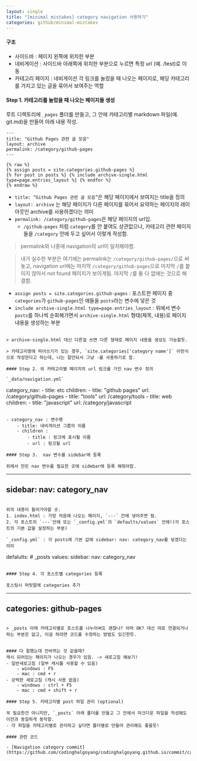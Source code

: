 ```yaml
---
layout: single
title: "[minimal mistakes] category navigation 사용하기"
categories: github/minimal-mistakes
---
```


#### 구조
- 사이드바 : 페이지 왼쪽에 위치한 부분
- 네비게이션 : 사이드바 아래쪽에 위치한 부분으로 누르면 특정 url (예. /test)로 이동
- 카테고리 페이지 : 네비게이션 각 링크를 눌렀을 때 나오는 페이지로, 해당 카테고리를 가지고 있는 글을 묶어서 보여주는 역할

#### Step 1. 카테고리를 눌렀을 때 나오는 페이지들 생성

루트 디렉토리에 `_pages` 폴더를 만들고, 그 안에 카테고리별 markdown 파일(예. git.md)을 만들어 아래 내용 작성.

```plaintext
---
title: "Github Pages 관련 글 모음"
layout: archive
permalink: /category/github-pages
---

{% raw %}
{% assign posts = site.categories.github-pages %}
{% for post in posts %} {% include archive-single.html type=page.entries_layout %} {% endfor %}
{% endraw %}
```

- `title: “Github Pages 관련 글 모음”`은 해당 페이지에서 보여지는 title을 정의
- `layout: archive` 는 해당 페이지가 다른 페이지를 묶어서 요약하는 페이지의 레이아웃인 archive를 사용하겠다는 의미
- `permalink: /category/github-pages`은 해당 페이지의 url임.
	- `/github-pages` 처럼 `category`를 안 붙여도 상관없으나,  카테고리 관련 페이지들을 `/category` 안에 두고 싶어서 이렇게 작성함.

> permalink와 나중에 navigation의 url이 일치해야함.

> 내가 실수한 부분은 여기에는 permalink는 `/category/github-pages/`으로 써놓고, navigation url에는 마지막 `/category/github-pages`으로 마지막 `/`를 붙이지 않아서 not found 페이지가 보이게됨. 마지막 `/`를 둘 다 없애는 것으로 해결함.

- `assign posts = site.categories.github-pages` : 포스트한 페이지 중 `categories`가 `github-pages`인 애들을 `posts`라는 변수에 넣은 것
- `include archive-single.html type=page.entries_layout` : 위에서 변수 `posts`를 하나씩 순회해가면서 `archive-single.html` 형태(제목, 내용)로 페이지 내용을 생성하는 부분
```

> archive-single.html 대신 다른걸 쓰면 다른 형태로 페이지 내용을 생성도 가능할듯.

> 카테고리명에 띄어쓰기가 있는 경우, `site.categories['category name']` 이런식으로 작성한다고 하는데, 나는 잘안되서 그냥 -를 사용하기로 함.

#### Step 2. 위 카테고리별 페이지의 url 링크를 가진 nav 변수 정의

`_data/navigation.yml`

```
category_nav:
	- title: etc
	children:
		- title: "github pages"
		  url: /category/github-pages
		- title: "tools"
		  url: /category/tools
	- title: web
	children:
		- title: "javascript"
		  url: /category/javascript
```

- category_nav : 변수명
	- title: 네비게이션 그룹의 이름
	- children :
		- title : 링크에 표시될 이름
		- url : 링크될 url

#### Step 3.  nav 변수를 sidebar에 등록

위에서 만든 nav 변수를 필요한 곳에 sidebar에 등록 해줘야함.

```
---
sidebar:
	nav: category_nav
---
```

위의 내용이 들어가야할 곳.
1. index.html : 가장 처음에 나오는 페이지, `---` 안에 넣어주면 됨.
2. 각 포스트의 `---`안에 또는 `_config.yml`의 `defaults/values` 안에!(각 포스트의 기본 값을 설정하는 부분) 

`_config.yml` : 각 posts에 기본 값에 sidebar: nav: category_nav를 넣겠다는 의미

```
defalults:
	# _posts
	values:
		sidebar:
			nav: category_nav
```

#### Step 4. 각 포스트별 categories 등록

포스팅시 머릿말에 categories 추가
```
---
categories: github-pages
---
```

> _posts 아래 카테고리별로 포스트를 나누어써도 괜찮나? 아마 OK? 대신 따로 연결되거나 하는 부분은 없고, 이걸 하려면 코드를 수정하는 방법도 있긴한듯.


#### 다 잘했는데 안바뀌는 것 같을때?
캐시 되어있는 페이지가 나오는 경우가 있음. -> 새로고침 해보기!
- 일반새로고침 (일부 캐시를 사용할 수 있음)
	- windows : F5
	- mac : cmd + r
- 강력한 새로고침 (캐시 사용 없음)
	- windows : ctrl + F5
	- mac : cmd + shift + r

#### Step 5. 카테고리별 post 파일 관리 (optional)

꼭 필요한건 아니지만, `_posts` 아래 폴더를 만들고 그 안에서 마크다운 파일을 작성해도 이전과 동일하게 동작함.
- 각 파일을 카테고리별로 관리하고 싶다면 폴더별로 만들어 관리해도 좋을듯!

#### 관련 코드

- [Navigation category commit](https://github.com/codinghalgoyang/codinghalgoyang.github.io/commit/ca1ef8a9b074130cdfa97dcf7f75bd07d6610b92)

